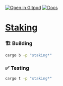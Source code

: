 [![Open in Gitpod](https://img.shields.io/badge/Open_in-Gitpod-white?logo=gitpod)](https://gitpod.io/#FOLDER=staking/https://github.com/gear-foundation/dapps)
[![Docs](https://img.shields.io/github/actions/workflow/status/gear-foundation/dapps/contracts-docs.yml?logo=rust&label=docs)](https://dapps.gear.rs/staking_io)

# [Staking](https://wiki.gear-tech.io/docs/examples/staking)

### 🏗️ Building

```sh
cargo b -p "staking*"
```

### ✅ Testing

```sh
cargo t -p "staking*"
```
